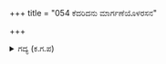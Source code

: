 +++
title = "054 ಕೆದರಿದನು ಮಾರ್ಗಣೆಯೊಳರಸನ"

+++

<details><summary>ಗದ್ಯ (ಕ.ಗ.ಪ) </summary>

54. ಕರ್ಣನು ಶತ್ರುಸೈನ್ಯವನ್ನು ಅಸ್ತವ್ಯಸ್ತಗೊಳಿಸಿದನು. ಧರ್ಮರಾಯನನ್ನು ಬಾಣಗಳಿಂದ ಮುಚ್ಚಿದನು. ಹುಸಿ ಏಕೆ? ಧರ್ಮರಾಯನು ತೊಟ್ಟಿದ್ದ ಕವಚವನ್ನು ಭೇದಿಸಿ ಬಾಣಗಳು ಒಳ ಹೊಕ್ಕವು. ಎದೆಯಲ್ಲಿ ನೆಟ್ಟ ಬಾಣಗಳು ಬೆನ್ನಿನಲ್ಲಿ ತುದಿಮೊನೆಯನ್ನು ತೋರಿಸಿದ್ದವು. ಬಿದ್ದ ಹೊಡೆತಗಳಿಂದ ಧರ್ಮರಾಯನು ಕಂಪಿಸುತ್ತ ಕಳವಳಿಸಿದನು.
</details>
